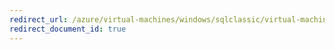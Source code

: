 ```yaml
---
redirect_url: /azure/virtual-machines/windows/sqlclassic/virtual-machines-windows-classic-ps-sql-bi
redirect_document_id: true
---
```

